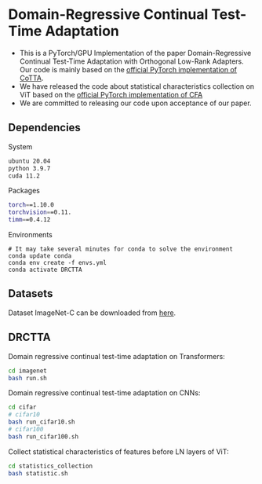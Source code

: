 # Domain-Regressive Continual Test-Time Adaptation


- This is a PyTorch/GPU Implementation of the paper Domain-Regressive Continual Test-Time Adaptation with Orthogonal Low-Rank Adapters. Our code is mainly based on the [official PyTorch implementation of CoTTA](https://github.com/qinenergy/cotta). 
- We have released the code about statistical characteristics collection on ViT based on the [official PyTorch implementation of CFA](https://github.com/kojima-takeshi188/CFA)
- We are committed to releasing our code upon acceptance of our paper.

## Dependencies

System

```bash
ubuntu 20.04
python 3.9.7
cuda 11.2
```

Packages

```bash
torch==1.10.0
torchvision==0.11.
timm==0.4.12
```

Environments

```
# It may take several minutes for conda to solve the environment
conda update conda
conda env create -f envs.yml
conda activate DRCTTA
```

## Datasets

Dataset ImageNet-C can be downloaded from [here](https://zenodo.org/record/2235448#.Yj2RO_co_mF).

## DRCTTA

Domain regressive continual test-time adaptation on Transformers:

```bash
cd imagenet
bash run.sh
```

Domain regressive continual test-time adaptation on CNNs:

```bash
cd cifar
# cifar10
bash run_cifar10.sh
# cifar100
bash run_cifar100.sh
```

Collect statistical characteristics of features before LN layers of ViT:

```bash
cd statistics_collection
bash statistic.sh
```




